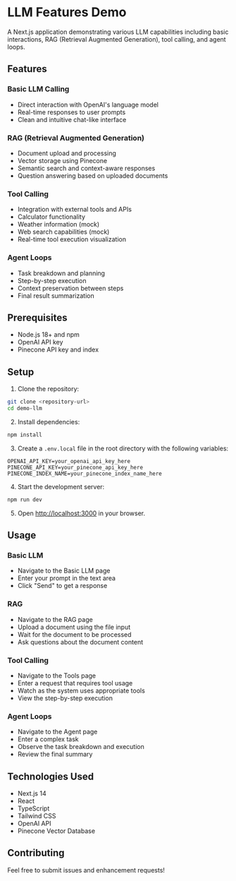 # LLM Features Demo

A Next.js application demonstrating various LLM capabilities including basic interactions, RAG (Retrieval Augmented Generation), tool calling, and agent loops.

## Features

### Basic LLM Calling
- Direct interaction with OpenAI's language model
- Real-time responses to user prompts
- Clean and intuitive chat-like interface

### RAG (Retrieval Augmented Generation)
- Document upload and processing
- Vector storage using Pinecone
- Semantic search and context-aware responses
- Question answering based on uploaded documents

### Tool Calling
- Integration with external tools and APIs
- Calculator functionality
- Weather information (mock)
- Web search capabilities (mock)
- Real-time tool execution visualization

### Agent Loops
- Task breakdown and planning
- Step-by-step execution
- Context preservation between steps
- Final result summarization

## Prerequisites

- Node.js 18+ and npm
- OpenAI API key
- Pinecone API key and index

## Setup

1. Clone the repository:
```bash
git clone <repository-url>
cd demo-llm
```

2. Install dependencies:
```bash
npm install
```

3. Create a `.env.local` file in the root directory with the following variables:
```
OPENAI_API_KEY=your_openai_api_key_here
PINECONE_API_KEY=your_pinecone_api_key_here
PINECONE_INDEX_NAME=your_pinecone_index_name_here
```

4. Start the development server:
```bash
npm run dev
```

5. Open [http://localhost:3000](http://localhost:3000) in your browser.

## Usage

### Basic LLM
- Navigate to the Basic LLM page
- Enter your prompt in the text area
- Click "Send" to get a response

### RAG
- Navigate to the RAG page
- Upload a document using the file input
- Wait for the document to be processed
- Ask questions about the document content

### Tool Calling
- Navigate to the Tools page
- Enter a request that requires tool usage
- Watch as the system uses appropriate tools
- View the step-by-step execution

### Agent Loops
- Navigate to the Agent page
- Enter a complex task
- Observe the task breakdown and execution
- Review the final summary

## Technologies Used

- Next.js 14
- React
- TypeScript
- Tailwind CSS
- OpenAI API
- Pinecone Vector Database

## Contributing

Feel free to submit issues and enhancement requests!
